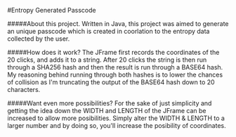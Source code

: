 #Entropy Generated Passcode

#####About this project.
Written in Java, this project was aimed to generate an unique passcode which is created in coorlation to the entropy data collected by the user.

#####How does it work?
The JFrame first records the coordinates of the 20 clicks, and adds it to a string. After 20 clicks the string is then run through a SHA256 hash and then the result is run through a BASE64 hash. My reasoning behind running through both hashes is to lower the chances of collision as I'm truncating the output of the BASE64 hash down to 20 characters.

#####Want even more possibilities?
For the sake of just simplicity and getting the idea down the WIDTH and LENGTH of the JFrame can be increased to allow more posibilities. Simply alter the WIDTH & LENGTH to a larger number and by doing so, you'll increase the posibility of coordinates.
